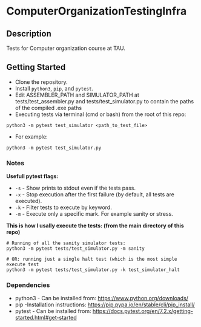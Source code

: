 # ComputerOrganizationTestingInfra

## Description
Tests for Computer organization course at TAU.

## Getting Started
* Clone the repository.
* Install `python3`, `pip`, and `pytest`.
* Edit ASSEMBLER_PATH  and SIMULATOR_PATH at tests/test_assembler.py and tests/test_simulator.py to contain the paths of the compiled .exe paths
* Executing tests via terminal (cmd or bash) from the root of this repo:
```
python3 -m pytest test_simulator <path_to_test_file>
```
* For example:
```
python3 -m pytest test_simulator.py 
```


### Notes
**Usefull pytest flags:**
* `-s` - Show prints to stdout even if the tests pass.
* `-x` - Stop execution after the first failure (by default, all tests are executed).
* `-k` - Filter tests to execute by keyword.
* `-m` - Execute only a specific mark. For example sanity or stress.

**This is how I usally execute the tests: (from the main directory of this repo)**
```
# Running of all the sanity simulator tests:
python3 -m pytest tests/test_simulator.py -m sanity

# OR: running just a single halt test (which is the most simple execute test
python3 -m pytest tests/test_simulator.py -k test_simulator_halt
```


### Dependencies
* python3 - Can be installed from: https://www.python.org/downloads/
* pip -Installation instructions: https://pip.pypa.io/en/stable/cli/pip_install/
* pytest - Can be installed from: https://docs.pytest.org/en/7.2.x/getting-started.html#get-started

